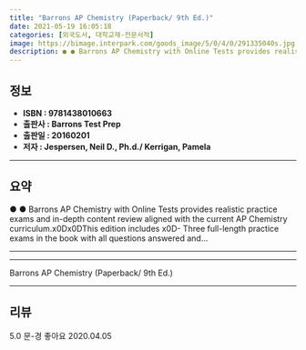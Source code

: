 ```yaml
---
title: "Barrons AP Chemistry (Paperback/ 9th Ed.)"
date: 2021-05-19 16:05:18
categories: [외국도서, 대학교재-전문서적]
image: https://bimage.interpark.com/goods_image/5/0/4/0/291335040s.jpg
description: ● ● Barrons AP Chemistry with Online Tests provides realistic practice exams and in-depth content review aligned with the current AP Chemistry curriculum.x0Dx
---
```


## **정보**

- **ISBN : 9781438010663**
- **출판사 : Barrons Test Prep**
- **출판일 : 20160201**
- **저자 : Jespersen, Neil D., Ph.d./ Kerrigan, Pamela**

------



## **요약**

●  ●  Barrons AP Chemistry with Online Tests provides realistic practice exams and in-depth content review aligned with the current AP Chemistry curriculum.x0Dx0DThis edition includes x0D- Three full-length practice exams in the book with all questions answered and... 

------



------


Barrons AP Chemistry (Paperback/ 9th Ed.) 

------


## **리뷰** 

5.0 문-경 좋아요 2020.04.05 <br/>